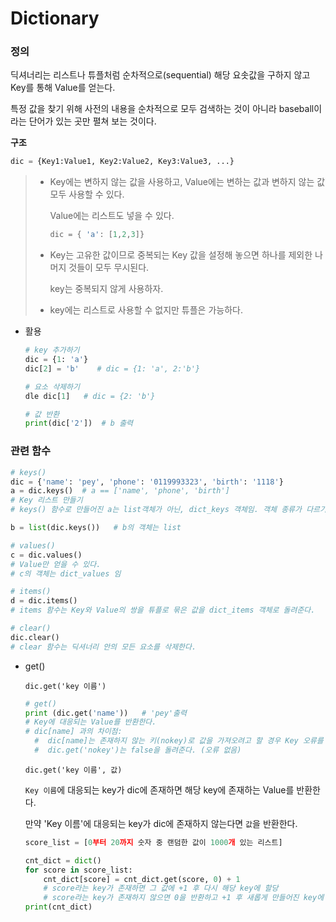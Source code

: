 # Dictionary

### 정의

딕셔너리는 리스트나 튜플처럼 순차적으로(sequential) 해당 요솟값을 구하지 않고 Key를 통해 Value를 얻는다. 

특정 값을 찾기 위해 사전의 내용을 순차적으로 모두 검색하는 것이 아니라 baseball이라는 단어가 있는 곳만 펼쳐 보는 것이다.

**구조**

```python
dic = {Key1:Value1, Key2:Value2, Key3:Value3, ...}
```

> - Key에는 변하지 않는 값을 사용하고, Value에는 변하는 값과 변하지 않는 값 모두 사용할 수 있다.
>
>   Value에는 리스트도 넣을 수 있다.
>
>   ```python
>   dic = { 'a': [1,2,3]}
>   ```
>
> - Key는 고유한 값이므로 중복되는 Key 값을 설정해 놓으면 하나를 제외한 나머지 것들이 모두 무시된다.
>
>   key는 중복되지 않게 사용하자.
>
> - key에는 리스트로 사용할 수 없지만 튜플은 가능하다.



- 활용

  ```python
  # key 추가하기
  dic = {1: 'a'}
  dic[2] = 'b'    # dic = {1: 'a', 2:'b'} 
  
  # 요소 삭제하기
  dle dic[1]   # dic = {2: 'b'}
  
  # 값 반환
  print(dic['2'])  # b 출력
  ```



### 관련 함수

```python
# keys()
dic = {'name': 'pey', 'phone': '0119993323', 'birth': '1118'}
a = dic.keys()  # a == ['name', 'phone', 'birth']
# Key 리스트 만들기
# keys() 함수로 만들어진 a는 list객체가 아닌, dict_keys 객체임. 객체 종류가 다르기 때문에 리스트 고유의 append, insert, pop, remove, sort 함수는 수행할 수 없다.

b = list(dic.keys())   # b의 객체는 list  

# values()
c = dic.values()      
# Value만 얻을 수 있다.
# c의 객체는 dict_values 임

# items()
d = dic.items()
# items 함수는 Key와 Value의 쌍을 튜플로 묶은 값을 dict_items 객체로 돌려준다.

# clear()
dic.clear()
# clear 함수는 딕셔너리 안의 모든 요소를 삭제한다. 
```



- get()

  `dic.get('key 이름')`

  ```python
  # get()
  print (dic.get('name'))   # 'pey'출력
  # Key에 대응되는 Value를 반환한다.
  # dic[name] 과의 차이점: 
    #  dic[name]는 존재하지 않는 키(nokey)로 값을 가져오려고 할 경우 Key 오류를 발생시킨다.
    #  dic.get('nokey')는 false을 돌려준다. (오류 없음)
  ```

  `dic.get('key 이름', 값)`

  `Key 이름`에 대응되는 key가 dic에 존재하면 해당 key에 존재하는 Value를 반환한다.

  만약 'Key 이름'에 대응되는 key가 dic에 존재하지 않는다면 `값`을 반환한다.

  ```python
  score_list = [0부터 20까지 숫자 중 랜덤한 값이 1000개 있는 리스트]
  
  cnt_dict = dict()
  for score in score_list:
      cnt_dict[score] = cnt_dict.get(score, 0) + 1
      # score라는 key가 존재하면 그 값에 +1 후 다시 해당 key에 할당
      # score라는 key가 존재하지 않으면 0을 반환하고 +1 후 새롭게 만들어진 key에 값 할당 	
  print(cnt_dict)
  ```

  

